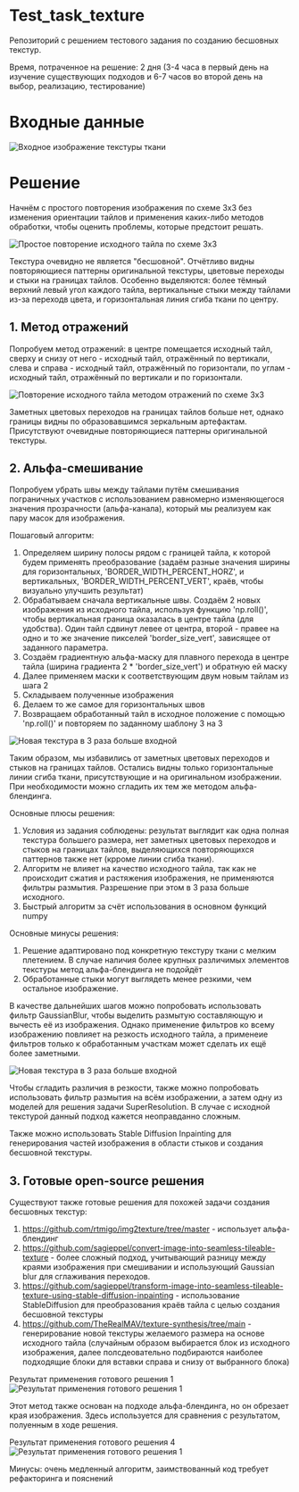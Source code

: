 # Test_task_texture
Репозиторий с решением тестового задания по созданию бесшовных текстур.

Время, потраченное на решение: 2 дня (3-4 часа в первый день на изучение существующих подходов и 6-7 часов во второй день на выбор, реализацию, тестирование)

# Входные данные
![Входное изображение текстуры ткани](/assets/images/texture.png)

# Решение

Начнём с простого повторения изображения по схеме 3х3 без изменения ориентации тайлов и применения каких-либо методов обработки, чтобы оценить проблемы, которые предстоит решать.

![Простое повторение исходного тайла по схеме 3х3](/assets/images/texture_repeated.png)

Текстура очевидно не является "бесшовной". Отчётливо видны повторяющиеся паттерны оригинальной текстуры, цветовые переходы и стыки на границах тайлов. Особенно выделяются: более тёмный верхний левый угол каждого тайла, вертикальные стыки между тайлами из-за переходв цвета, и горизонтальная линия сгиба ткани по центру.

## 1. Метод отражений
Попробуем метод отражений: в центре помещается исходный тайл, сверху и снизу от него - исходный тайл, отражённый по вертикали, слева и справа - исходный тайл, отражённый по горизонтали, по углам - исходный тайл, отражённый по вертикали и по горизонтали.

![Повторение исходного тайла методом отражений по схеме 3х3](/assets/images/texture_mirrored.png)

Заметных цветовых переходов на границах тайлов больше нет, однако границы видны по образовавшимся зеркальным артефактам. Присутствуют очевидные повторяющиеся паттерны оригинальной текстуры.

## 2. Альфа-смешивание

Попробуем убрать швы между тайлами путём смешивания пограничных участков с использованием равномерно изменяющегося значения прозрачности (альфа-канала), который мы реализуем как пару масок для изображения.

Пошаговый алгоритм: 

 1. Определяем ширину полосы рядом с границей тайла, к которой будем применять преобразование (задаём разные значения ширины для горизонтальных, 'BORDER_WIDTH_PERCENT_HORZ', и вертикальных, 'BORDER_WIDTH_PERCENT_VERT', краёв, чтобы визуально улучшить результат)
 2. Обрабатываем сначала вертикальные швы. Создаём 2 новых изображения из исходного тайла, используя функцию 'np.roll()', чтобы вертикальная граница оказалась в центре тайла (для удобства). Один тайл сдвинут левее от центра, второй - правее на одно и то же значение пикселей 'border_size_vert', зависящее от заданного параметра.
 3. Создаём градиентную альфа-маску для плавного перехода в центре тайла (ширина градиента 2 * 'border_size_vert') и обратную ей маску
 4. Далее применяем маски к соответствующим двум новым тайлам из шага 2
 5. Складываем полученные изображения
 6. Делаем то же самое для горизонтальных швов
 7. Возвращаем обработанный тайл в исходное положение с помощью 'np.roll()' и повторяем по заданному шаблону 3 на 3

![Новая текстура в 3 раза больше входной](/assets/images/resulting_texture.png)

Таким образом, мы избавились от заметных цветовых переходов и стыков на границах тайлов. Остались видны только горизонтальные линии сгиба ткани, присутствующие и на оригинальном изображении. При необходимости можно сгладить их тем же методом альфа-блендинга.

Основные плюсы решения:
1. Условия из задания соблюдены: результат выглядит как одна полная текстура большего размера, нет заметных цветовых переходов и стыков на границах тайлов, выделяющихся повторяющихся паттернов также нет (крроме линии сгиба ткани). 
2. Алгоритм не влияет на качество исходного тайла, так как не происходит сжатия и растяжения изображения, не применяются фильтры размытия. Разрешение при этом в 3 раза больше исходного.
3. Быстрый алгоритм за счёт использования в основном функций numpy

Основные минусы решения: 
1. Решение адаптировано под конкретную текстуру ткани с мелким плетением. В случае наличия более крупных различимых элементов текстуры метод альфа-блендинга не подойдёт
2. Обработанные стыки могут выглядеть менее резкими, чем остальное изображение. 

В качестве дальнейших шагов можно попробовать использовать фильтр GaussianBlur, чтобы выделить размытую составляющую и вычесть её из изображения. Однако применение фильтров ко всему изображению повлияет на резкость исходного тайла, а применеие фильтров только к обработанным участкам может сделать их ещё более заметными. 

![Новая текстура в 3 раза больше входной](/assets/images/resulting_texture.png)

Чтобы сгладить различия в резкости, также можно попробовать использовать фильтр размытия на всём изображении, а затем одну из моделей для решения задачи SuperResolution. В случае с исходной текстурой данный подход кажется неоправданно сложным.

Также можно использовать Stable Diffusion Inpainting для генерирования частей изображения в области стыков и создания бесшовной текстуры.

##  3. Готовые open-source решения 
Существуют также готовые решения для похожей задачи создания бесшовных текстур: 

1.   https://github.com/rtmigo/img2texture/tree/master - использует альфа-блендинг
2.   https://github.com/sagieppel/convert-image-into-seamless-tileable-texture - более сложный подход, учитывающий разницу между краями изображения при смешивании и использующий Gaussian blur для сглаживания переходов.
3. https://github.com/sagieppel/transform-image-into-seamless-tileable-texture-using-stable-diffusion-inpainting - использование StableDiffusion для преобразования краёв тайла с целью создания бесшовной текстуры
4. https://github.com/TheRealMAV/texture-synthesis/tree/main - генерирование новой текстуры желаемого размера на основе исходного тайла (случайным образом выбирается блок из исходного изображения, далее полсдеовательно подбираются наиболее подходящие блоки для вставки справа и снизу от выбранного блока)

 Результат применения готового решения 1
 ![ Результат применения готового решения 1](/assets/images/existing_solution_1.png)

 Этот метод также основан на подходе альфа-блендинга, но он обрезает края изображения. Здесь используется для сравнения с результатом, полуенным в ходе решения.

  Результат применения готового решения 4
   ![ Результат применения готового решения 1](/assets/images/existing_solution_2.png)

  Минусы: очень медленный алгоритм, заимствованный код требует рефакторинга и пояснений
 
